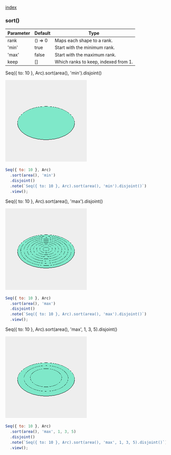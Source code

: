 [index](../../nb/api/index.md)
### sort()
Parameter|Default|Type
---|---|---
rank|() => 0|Maps each shape to a rank.
'min'|true|Start with the minimum rank.
'max'|false|Start with the maximum rank.
keep|[]|Which ranks to keep, indexed from 1.

Seq({ to: 10 }, Arc).sort(area(), 'min').disjoint()

![Image](sort.md.$2.png)

```JavaScript
Seq({ to: 10 }, Arc)
  .sort(area(), 'min')
  .disjoint()
  .note(`Seq({ to: 10 }, Arc).sort(area(), 'min').disjoint()`)
  .view();
```

Seq({ to: 10 }, Arc).sort(area(), 'max').disjoint()

![Image](sort.md.$3.png)

```JavaScript
Seq({ to: 10 }, Arc)
  .sort(area(), 'max')
  .disjoint()
  .note(`Seq({ to: 10 }, Arc).sort(area(), 'max').disjoint()`)
  .view();
```

Seq({ to: 10 }, Arc).sort(area(), 'max', 1, 3, 5).disjoint()

![Image](sort.md.$4.png)

```JavaScript
Seq({ to: 10 }, Arc)
  .sort(area(), 'max', 1, 3, 5)
  .disjoint()
  .note(`Seq({ to: 10 }, Arc).sort(area(), 'max', 1, 3, 5).disjoint()`)
  .view();
```
